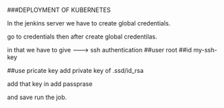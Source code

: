 ###DEPLOYMENT OF KUBERNETES

In the jenkins server we have to create global credentials.

go to credentials then after create global credentilas.

in that we have to give ---> ssh authentication
##user root
##id 
my-ssh-key

##use pricate key 
add private key of .ssd/id_rsa

add that key in add passprase

and save run the job.
